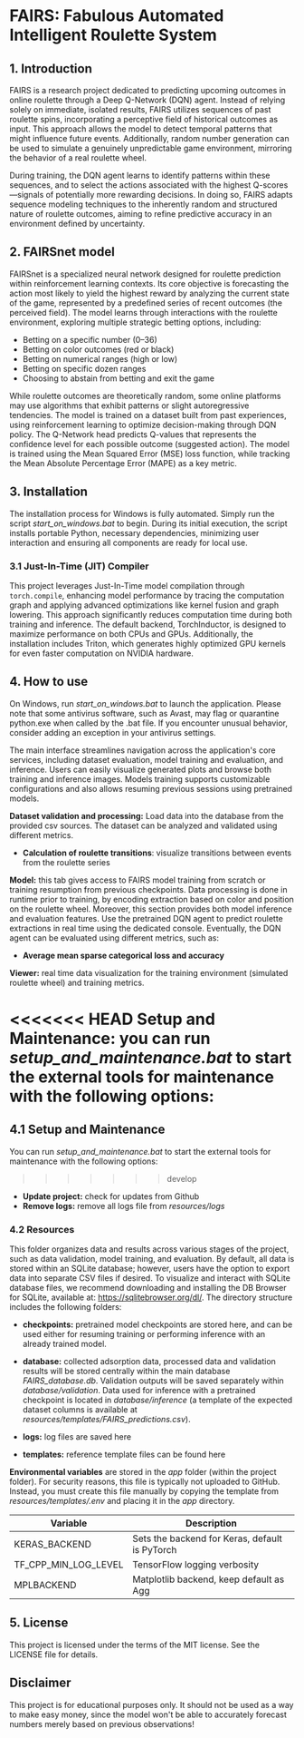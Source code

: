 # FAIRS: Fabulous Automated Intelligent Roulette System

## 1. Introduction
FAIRS is a research project dedicated to predicting upcoming outcomes in online roulette through a Deep Q-Network (DQN) agent. Instead of relying solely on immediate, isolated results, FAIRS utilizes sequences of past roulette spins, incorporating a perceptive field of historical outcomes as input. This approach allows the model to detect temporal patterns that might influence future events. Additionally, random number generation can be used to simulate a genuinely unpredictable game environment, mirroring the behavior of a real roulette wheel.

During training, the DQN agent learns to identify patterns within these sequences, and to select the actions associated with the highest Q-scores—signals of potentially more rewarding decisions. In doing so, FAIRS adapts sequence modeling techniques to the inherently random and structured nature of roulette outcomes, aiming to refine predictive accuracy in an environment defined by uncertainty.

## 2. FAIRSnet model
FAIRSnet is a specialized neural network designed for roulette prediction within reinforcement learning contexts. Its core objective is forecasting the action most likely to yield the highest reward by analyzing the current state of the game, represented by a predefined series of recent outcomes (the perceived field). The model learns through interactions with the roulette environment, exploring multiple strategic betting options, including:

- Betting on a specific number (0–36)
- Betting on color outcomes (red or black)
- Betting on numerical ranges (high or low)
- Betting on specific dozen ranges
- Choosing to abstain from betting and exit the game

 While roulette outcomes are theoretically random, some online platforms may use algorithms that exhibit patterns or slight autoregressive tendencies. The model is trained on a dataset built from past experiences, using reinforcement learning to optimize decision-making through DQN policy. The Q-Network head predicts Q-values that represents the confidence level for each possible outcome (suggested action). The model is trained using the Mean Squared Error (MSE) loss function, while tracking the Mean Absolute Percentage Error (MAPE) as a key metric. 

## 3. Installation
The installation process for Windows is fully automated. Simply run the script *start_on_windows.bat* to begin. During its initial execution, the script installs portable Python, necessary dependencies, minimizing user interaction and ensuring all components are ready for local use. 

### 3.1 Just-In-Time (JIT) Compiler
This project leverages Just-In-Time model compilation through `torch.compile`, enhancing model performance by tracing the computation graph and applying advanced optimizations like kernel fusion and graph lowering. This approach significantly reduces computation time during both training and inference. The default backend, TorchInductor, is designed to maximize performance on both CPUs and GPUs. Additionally, the installation includes Triton, which generates highly optimized GPU kernels for even faster computation on NVIDIA hardware. 

## 4. How to use
On Windows, run *start_on_windows.bat* to launch the application. Please note that some antivirus software, such as Avast, may flag or quarantine python.exe when called by the .bat file. If you encounter unusual behavior, consider adding an exception in your antivirus settings.

The main interface streamlines navigation across the application's core services, including dataset evaluation, model training and evaluation, and inference. Users can easily visualize generated plots and browse both training and inference images. Models training supports customizable configurations and also allows resuming previous sessions using pretrained models.

**Dataset validation and processing:** Load data into the database from the provided csv sources. The dataset can be analyzed and validated using different metrics. 

- **Calculation of roulette transitions**: visualize transitions between events from the roulette series

**Model:** this tab gives access to FAIRS model training from scratch or training resumption from previous checkpoints. Data processing is done in runtime prior to training, by encoding extraction based on color and position on the roulette wheel. Moreover, this section provides both model inference and evaluation features. Use the pretrained DQN agent to predict roulette extractions in real time using the dedicated console. Eventually, the DQN agent can be evaluated using different metrics, such as:

- **Average mean sparse categorical loss and accuracy** 

**Viewer:** real time data visualization for the training environment (simulated roulette wheel) and training metrics.

<<<<<<< HEAD
**Setup and Maintenance:** you can run *setup_and_maintenance.bat* to start the external tools for maintenance with the following options:
=======
## 4.1 Setup and Maintenance
You can run *setup_and_maintenance.bat* to start the external tools for maintenance with the following options:
>>>>>>> develop

- **Update project:** check for updates from Github
- **Remove logs:** remove all logs file from *resources/logs*

### 4.2 Resources
This folder organizes data and results across various stages of the project, such as data validation, model training, and evaluation. By default, all data is stored within an SQLite database; however, users have the option to export data into separate CSV files if desired. To visualize and interact with SQLite database files, we recommend downloading and installing the DB Browser for SQLite, available at: https://sqlitebrowser.org/dl/. The directory structure includes the following folders:

- **checkpoints:**  pretrained model checkpoints are stored here, and can be used either for resuming training or performing inference with an already trained model.

- **database:** collected adsorption data, processed data and validation results will be stored centrally within the main database *FAIRS_database.db*. Validation outputs will be saved separately within *database/validation*. Data used for inference with a pretrained checkpoint is located in *database/inference* (a template of the expected dataset columns is available at *resources/templates/FAIRS_predictions.csv*). 

- **logs:** log files are saved here

- **templates:** reference template files can be found here


**Environmental variables** are stored in the *app* folder (within the project folder). For security reasons, this file is typically not uploaded to GitHub. Instead, you must create this file manually by copying the template from *resources/templates/.env* and placing it in the *app* directory.

| Variable              | Description                                      |
|-----------------------|--------------------------------------------------|
| KERAS_BACKEND         | Sets the backend for Keras, default is PyTorch   |
| TF_CPP_MIN_LOG_LEVEL  | TensorFlow logging verbosity                     |
| MPLBACKEND            | Matplotlib backend, keep default as Agg          |

## 5. License
This project is licensed under the terms of the MIT license. See the LICENSE file for details.

## Disclaimer
This project is for educational purposes only. It should not be used as a way to make easy money, since the model won't be able to accurately forecast numbers merely based on previous observations!